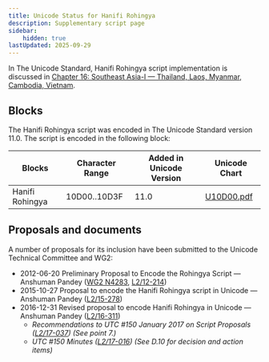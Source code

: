 ```yaml
---
title: Unicode Status for Hanifi Rohingya
description: Supplementary script page
sidebar:
    hidden: true
lastUpdated: 2025-09-29
---
```


In The Unicode Standard, Hanifi Rohingya script implementation is discussed in [Chapter 16: Southeast Asia-I — Thailand, Laos, Myanmar, Cambodia, Vietnam](https://www.unicode.org/versions/latest/core-spec/chapter-16/#G73728).

## Blocks

The Hanifi Rohingya script was encoded in The Unicode Standard version 11.0. The script is encoded in the following block:

| Blocks | Character Range | Added in Unicode Version | Unicode Chart |
| ------ | --------------- | ------------------------ | ------------- |
| Hanifi Rohingya | 10D00..10D3F | 11.0 | [U10D00.pdf](http://www.unicode.org/charts/PDF/U10D00.pdf) |

## Proposals and documents

A number of proposals for its inclusion have been submitted to the Unicode Technical Committee and WG2:
- 2012-06-20 Preliminary Proposal to Encode the Rohingya Script — Anshuman Pandey ([WG2 N4283](https://www.unicode.org/wg2/docs/n4283.pdf), [L2/12-214](http://www.unicode.org/cgi-bin/GetMatchingDocs.pl?L2/12-214))
- 2015-10-27 Proposal to encode the Hanifi Rohingya script in Unicode — Anshuman Pandey ([L2/15-278](http://www.unicode.org/cgi-bin/GetMatchingDocs.pl?L2/15-278))
- 2016-12-31 Revised proposal to encode Hanifi Rohingya in Unicode — Anshuman Pandey ([L2/16-311](http://www.unicode.org/cgi-bin/GetMatchingDocs.pl?L2/16-311))
  - _Recommendations to UTC #150 January 2017 on Script Proposals ([L2/17-037](http://www.unicode.org/L2/L2017/17037-script-ad-hoc.pdf)) (See point 7.)_
  - _UTC #150 Minutes ([L2/17-016](http://www.unicode.org/L2/L2017/17016.htm)) (See D.10 for decision and action items)_
